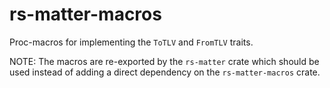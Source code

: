 # rs-matter-macros

Proc-macros for implementing the `ToTLV` and `FromTLV` traits.

NOTE: The macros are re-exported by the `rs-matter` crate which should be used instead of adding a direct dependency on the `rs-matter-macros` crate.
